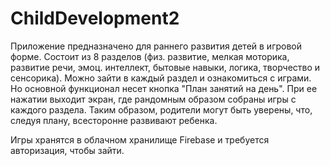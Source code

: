 # ChildDevelopment2
Приложение предназначено для раннего развития детей в игровой форме.
Cостоит из 8 разделов (физ. развитие, мелкая моторика, развитие речи, эмоц. интеллект, бытовые навыки, логика, творчество и сенсорика). 
Можно зайти в каждый раздел и ознакомиться с играми.
Но основной функционал несет кнопка "План занятий на день". При ее нажатии выходит экран, где рандомным образом собраны игры с каждого раздела.
Таким образом, родители могут быть уверены, что, следуя плану, всесторонне развивают ребенка.

Игры хранятся в облачном хранилище Firebase и требуется авторизация, чтобы зайти.





